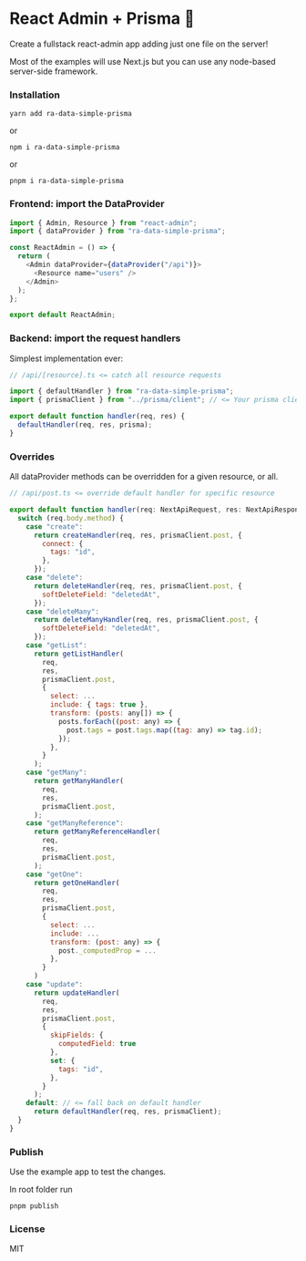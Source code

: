 # React Admin + Prisma 🤝

Create a fullstack react-admin app adding just one file on the server!

Most of the examples will use Next.js but you can use any node-based server-side framework.

### Installation

```
yarn add ra-data-simple-prisma
```

or

```
npm i ra-data-simple-prisma
```

or

```
pnpm i ra-data-simple-prisma
```

### Frontend: import the DataProvider

```js
import { Admin, Resource } from "react-admin";
import { dataProvider } from "ra-data-simple-prisma";

const ReactAdmin = () => {
  return (
    <Admin dataProvider={dataProvider("/api")}>
      <Resource name="users" />
    </Admin>
  );
};

export default ReactAdmin;
```

### Backend: import the request handlers

Simplest implementation ever:

```js
// /api/[resource].ts <= catch all resource requests

import { defaultHandler } from "ra-data-simple-prisma";
import { prismaClient } from "../prisma/client"; // <= Your prisma client instance

export default function handler(req, res) {
  defaultHandler(req, res, prisma);
}
```

### Overrides

All dataProvider methods can be overridden for a given resource, or all.

```js
// /api/post.ts <= override default handler for specific resource

export default function handler(req: NextApiRequest, res: NextApiResponse) {
  switch (req.body.method) {
    case "create":
      return createHandler(req, res, prismaClient.post, {
        connect: {
          tags: "id",
        },
      });
    case "delete":
      return deleteHandler(req, res, prismaClient.post, {
        softDeleteField: "deletedAt",
      });
    case "deleteMany":
      return deleteManyHandler(req, res, prismaClient.post, {
        softDeleteField: "deletedAt",
      });
    case "getList":
      return getListHandler(
        req,
        res,
        prismaClient.post,
        {
          select: ...
          include: { tags: true },
          transform: (posts: any[]) => {
            posts.forEach((post: any) => {
              post.tags = post.tags.map((tag: any) => tag.id);
            });
          },
        }
      );
    case "getMany":
      return getManyHandler(
        req,
        res,
        prismaClient.post,
      );
    case "getManyReference":
      return getManyReferenceHandler(
        req,
        res,
        prismaClient.post,
      );
    case "getOne":
      return getOneHandler(
        req,
        res,
        prismaClient.post,
        {
          select: ...
          include: ...
          transform: (post: any) => {
            post._computedProp = ...
          },
        }
      )
    case "update":
      return updateHandler(
        req,
        res,
        prismaClient.post,
        {
          skipFields: {
            computedField: true
          },
          set: {
            tags: "id",
          },
        }
      );
    default: // <= fall back on default handler
      return defaultHandler(req, res, prismaClient);
  }
}
```

### Publish

Use the example app to test the changes.

In root folder run

```
pnpm publish
```

### License

MIT
